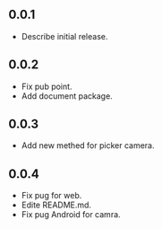 ## 0.0.1

*  Describe initial release.


## 0.0.2

* Fix pub point.
* Add document package.


## 0.0.3

* Add new methed for picker camera.


## 0.0.4

* Fix pug for web.
* Edite README.md.
* Fix pug Android for camra.